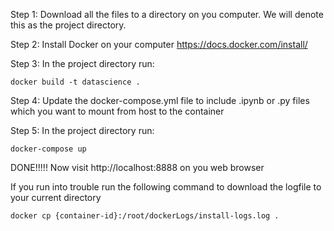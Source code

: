 Step 1: Download all the files to a directory on you computer. We will denote this as the project directory. 

Step 2: Install Docker on your computer https://docs.docker.com/install/

Step 3: In the project directory run:

	docker build -t datascience . 
	
Step 4: Update the docker-compose.yml file to include .ipynb or .py files which you want to mount from host to the container

Step 5: In the project directory run:

	docker-compose up 
	
	

DONE!!!!! Now visit http://localhost:8888 on you web browser 

 
If you run into trouble run the following command to download the logfile to your current directory

	docker cp {container-id}:/root/dockerLogs/install-logs.log .
	
